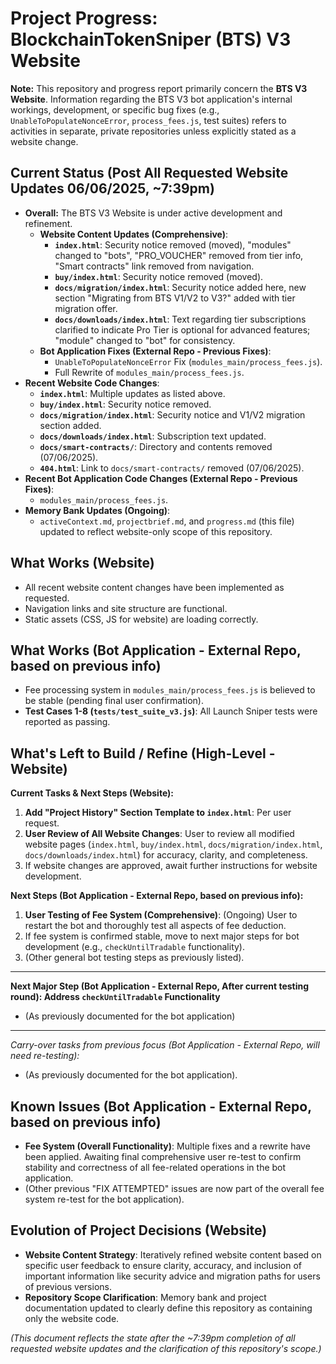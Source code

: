 # Project Progress: BlockchainTokenSniper (BTS) V3 Website

**Note:** This repository and progress report primarily concern the **BTS V3 Website**. Information regarding the BTS V3 bot application's internal workings, development, or specific bug fixes (e.g., `UnableToPopulateNonceError`, `process_fees.js`, test suites) refers to activities in separate, private repositories unless explicitly stated as a website change.

## Current Status (Post All Requested Website Updates 06/06/2025, ~7:39pm)

*   **Overall:** The BTS V3 Website is under active development and refinement.
    *   **Website Content Updates (Comprehensive)**:
        *   **`index.html`**: Security notice removed (moved), "modules" changed to "bots", "PRO_VOUCHER" removed from tier info, "Smart contracts" link removed from navigation.
        *   **`buy/index.html`**: Security notice removed (moved).
        *   **`docs/migration/index.html`**: Security notice added here, new section "Migrating from BTS V1/V2 to V3?" added with tier migration offer.
        *   **`docs/downloads/index.html`**: Text regarding tier subscriptions clarified to indicate Pro Tier is optional for advanced features; "module" changed to "bot" for consistency.
    *   **Bot Application Fixes (External Repo - Previous Fixes)**:
        *   `UnableToPopulateNonceError` Fix (`modules_main/process_fees.js`).
        *   Full Rewrite of `modules_main/process_fees.js`.
*   **Recent Website Code Changes**:
    *   **`index.html`**: Multiple updates as listed above.
    *   **`buy/index.html`**: Security notice removed.
    *   **`docs/migration/index.html`**: Security notice and V1/V2 migration section added.
    *   **`docs/downloads/index.html`**: Subscription text updated.
    *   **`docs/smart-contracts/`**: Directory and contents removed (07/06/2025).
    *   **`404.html`**: Link to `docs/smart-contracts/` removed (07/06/2025).
*   **Recent Bot Application Code Changes (External Repo - Previous Fixes)**:
    *   `modules_main/process_fees.js`.
*   **Memory Bank Updates (Ongoing)**:
    *   `activeContext.md`, `projectbrief.md`, and `progress.md` (this file) updated to reflect website-only scope of this repository.

## What Works (Website)

*   All recent website content changes have been implemented as requested.
*   Navigation links and site structure are functional.
*   Static assets (CSS, JS for website) are loading correctly.

## What Works (Bot Application - External Repo, based on previous info)

*   Fee processing system in `modules_main/process_fees.js` is believed to be stable (pending final user confirmation).
*   **Test Cases 1-8 (`tests/test_suite_v3.js`)**: All Launch Sniper tests were reported as passing.

## What's Left to Build / Refine (High-Level - Website)

**Current Tasks & Next Steps (Website):**
1.  **Add "Project History" Section Template to `index.html`**: Per user request.
2.  **User Review of All Website Changes**: User to review all modified website pages (`index.html`, `buy/index.html`, `docs/migration/index.html`, `docs/downloads/index.html`) for accuracy, clarity, and completeness.
3.  If website changes are approved, await further instructions for website development.

**Next Steps (Bot Application - External Repo, based on previous info):**
1.  **User Testing of Fee System (Comprehensive)**: (Ongoing) User to restart the bot and thoroughly test all aspects of fee deduction.
2.  If fee system is confirmed stable, move to next major steps for bot development (e.g., `checkUntilTradable` functionality).
3.  (Other general bot testing steps as previously listed).

---
**Next Major Step (Bot Application - External Repo, After current testing round): Address `checkUntilTradable` Functionality**
*   (As previously documented for the bot application)
---
*Carry-over tasks from previous focus (Bot Application - External Repo, will need re-testing):*
*   (As previously documented for the bot application).

## Known Issues (Bot Application - External Repo, based on previous info)

*   **Fee System (Overall Functionality)**: Multiple fixes and a rewrite have been applied. Awaiting final comprehensive user re-test to confirm stability and correctness of all fee-related operations in the bot application.
*   (Other previous "FIX ATTEMPTED" issues are now part of the overall fee system re-test for the bot application).

## Evolution of Project Decisions (Website)

*   **Website Content Strategy**: Iteratively refined website content based on specific user feedback to ensure clarity, accuracy, and inclusion of important information like security advice and migration paths for users of previous versions.
*   **Repository Scope Clarification**: Memory bank and project documentation updated to clearly define this repository as containing only the website code.

*(This document reflects the state after the ~7:39pm completion of all requested website updates and the clarification of this repository's scope.)*
